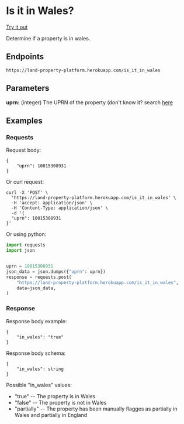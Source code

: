 # Is it in Wales?

[Try it out](https://land-property-platform.herokuapp.com/docs#/default/is_it_in_wales_is_it_in_wales_post)

Determine if a property is in wales.

## Endpoints

`https://land-property-platform.herokuapp.com/is_it_in_wales`


## Parameters

__uprn:__ (integer) The UPRN of the property (don't know it? search 
[here](https://www.findmyaddress.co.uk/search)


## Examples

### Requests
Request body:
```console
{
    "uprn": 10015308931
}
```

Or curl request:
```console
curl -X 'POST' \
  'https://land-property-platform.herokuapp.com/is_it_in_wales' \
  -H 'accept: application/json' \
  -H 'Content-Type: application/json' \
  -d '{
  "uprn": 10015308931
}'
```

Or using python:
```python
import requests
import json


uprn = 10015308931
json_data = json.dumps({"uprn": uprn})
response = requests.post(
    "https://land-property-platform.herokuapp.com/is_it_in_wales",
    data=json_data,
)
```

### Response

Response body example:
```console
{
    "in_wales": "true"
}
```
Response body schema:
```console
{
    "in_wales": string
}
```

Possible "in_wales" values:

* "true" -- The property is in Wales
* "false" -- The property is not in Wales
* "partially" -- The property has been manually flagges as partially in Wales
and partially in England
